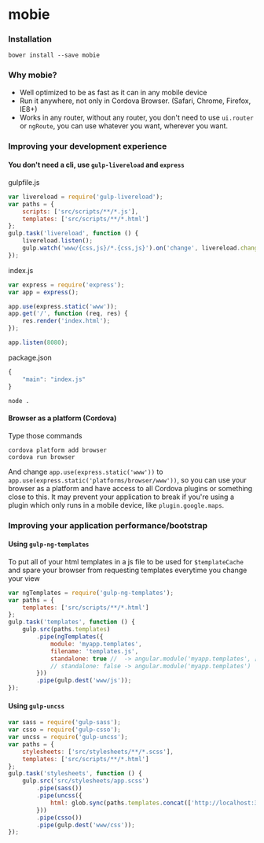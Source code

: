 # mobie

### Installation

```
bower install --save mobie
```

### Why mobie?

- Well optimized to be as fast as it can in any mobile device
- Run it anywhere, not only in Cordova Browser. (Safari, Chrome, Firefox, IE8+)
- Works in any router, without any router, you don't need to use `ui.router` or `ngRoute`, you can use whatever you want, wherever you want.

### Improving your development experience

#### You don't need a cli, use `gulp-livereload` and `express`

gulpfile.js
```js
var livereload = require('gulp-livereload');
var paths = {
	scripts: ['src/scripts/**/*.js'],
	templates: ['src/scripts/**/*.html']
};
gulp.task('livereload', function () {
	livereload.listen();
	gulp.watch('www/{css,js}/*.{css,js}').on('change', livereload.changed);
});
```

index.js
```js
var express = require('express');
var app = express();

app.use(express.static('www'));
app.get('/', function (req, res) {
	res.render('index.html');
});

app.listen(8080);
```

package.json
```js
{
	"main": "index.js"
}
```

```
node .
```

#### Browser as a platform (Cordova)

Type those commands 
```
cordova platform add browser
cordova run browser
```

And change `app.use(express.static('www'))` to `app.use(express.static('platforms/browser/www'))`, so you can use your browser as a platform and have access to all Cordova plugins or something close to this. It may prevent your application to break if you're using a plugin which only runs in a mobile device, like `plugin.google.maps`.

### Improving your application performance/bootstrap

#### Using `gulp-ng-templates`

To put all of your html templates in a js file to be used for `$templateCache` and spare your browser from requesting templates everytime you change your view

```js
var ngTemplates = require('gulp-ng-templates');
var paths = {
	templates: ['src/scripts/**/*.html']
};
gulp.task('templates', function () {
	gulp.src(paths.templates)
		.pipe(ngTemplates({
			module: 'myapp.templates',
			filename: 'templates.js',
			standalone: true //  -> angular.module('myapp.templates', [])
			// standalone: false -> angular.module('myapp.templates')
		}))
		.pipe(gulp.dest('www/js'));
});
```

#### Using `gulp-uncss`

```js
var sass = require('gulp-sass');
var csso = require('gulp-csso');
var uncss = require('gulp-uncss');
var paths = {
	stylesheets: ['src/stylesheets/**/*.scss'],
	templates: ['src/scripts/**/*.html']
};
gulp.task('stylesheets', function () {
	gulp.src('src/stylesheets/app.scss')
		.pipe(sass())
		.pipe(uncss({
			html: glob.sync(paths.templates.concat(['http://localhost:3000']))
		}))
		.pipe(csso())
		.pipe(gulp.dest('www/css'));
});
```
